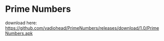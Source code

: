 # Prime Numbers
download here: https://github.com/vadiohead/PrimeNumbers/releases/download/1.0/PrimeNumbers.apk
